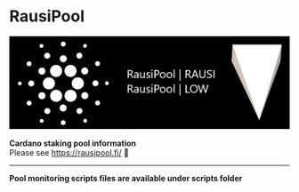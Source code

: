 # RausiPool
![Distribution](https://github.com/rausi/RausiPool/blob/master/RausiPoolNew2.png)

**Cardano staking pool information**<br>
Please see https://rausipool.fi/ 🥰

---
**Pool monitoring scripts files are available under scripts folder**
